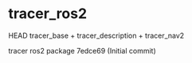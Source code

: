 # tracer_ros2
HEAD
tracer_base + tracer_description + tracer_nav2

tracer ros2 package
7edce69 (Initial commit)
